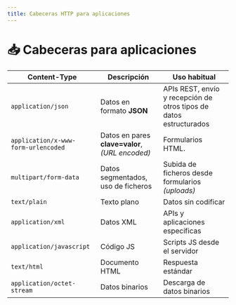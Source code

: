 ```yaml
---
title: Cabeceras HTTP para aplicaciones
---
```


# &#128229; Cabeceras para aplicaciones
| Content-Type                 | Descripción                                               | Uso habitual                           |
|-----------------------------|-----------------------------------------------------------|-----------------------------------------|
| `application/json`           | Datos en formato **JSON**     | APIs REST, envío y recepción de otros tipos de datos estructurados |
| `application/x-www-form-urlencoded` | Datos en pares **clave=valor**, *(URL encoded)* | Formularios HTML.         |
| `multipart/form-data`        | Datos segmentados, uso de ficheros | Subida de ficheros desde formularios *(uploads)*   |
| `text/plain`                 | Texto plano                                  | Datos sin codificar              |
| `application/xml`            | Datos  XML                                     | APIs y aplicaciones específicas |
| `application/javascript`    | Código JS                                        | Scripts JS desde el servidor |
| `text/html`                  | Documento HTML                                          | Respuesta estándar                |
| `application/octet-stream`   | Datos binarios                                | Descarga de datos binarios |
